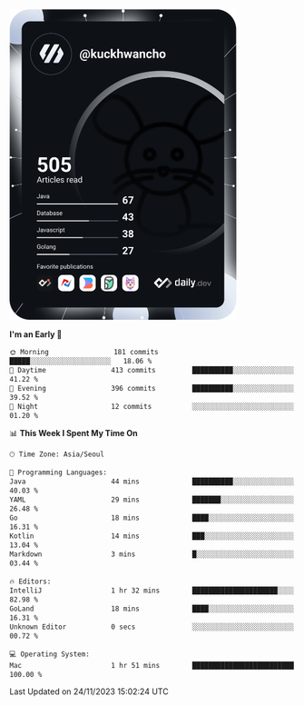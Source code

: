 <a href="https://app.daily.dev/kuckhwancho"><img src="https://github.com/kuckjwi0928/kuckjwi0928/blob/master/devcard.svg" width="400" alt="Kuckjwi Devcard"/></a>

<!--START_SECTION:waka-->
**I'm an Early 🐤** 

```text
🌞 Morning                181 commits         █████░░░░░░░░░░░░░░░░░░░░   18.06 % 
🌆 Daytime                413 commits         ██████████░░░░░░░░░░░░░░░   41.22 % 
🌃 Evening                396 commits         ██████████░░░░░░░░░░░░░░░   39.52 % 
🌙 Night                  12 commits          ░░░░░░░░░░░░░░░░░░░░░░░░░   01.20 % 
```


📊 **This Week I Spent My Time On** 

```text
🕑︎ Time Zone: Asia/Seoul

💬 Programming Languages: 
Java                     44 mins             ██████████░░░░░░░░░░░░░░░   40.03 % 
YAML                     29 mins             ███████░░░░░░░░░░░░░░░░░░   26.48 % 
Go                       18 mins             ████░░░░░░░░░░░░░░░░░░░░░   16.31 % 
Kotlin                   14 mins             ███░░░░░░░░░░░░░░░░░░░░░░   13.04 % 
Markdown                 3 mins              █░░░░░░░░░░░░░░░░░░░░░░░░   03.44 % 

🔥 Editors: 
IntelliJ                 1 hr 32 mins        █████████████████████░░░░   82.98 % 
GoLand                   18 mins             ████░░░░░░░░░░░░░░░░░░░░░   16.31 % 
Unknown Editor           0 secs              ░░░░░░░░░░░░░░░░░░░░░░░░░   00.72 % 

💻 Operating System: 
Mac                      1 hr 51 mins        █████████████████████████   100.00 % 
```


 Last Updated on 24/11/2023 15:02:24 UTC
<!--END_SECTION:waka-->
